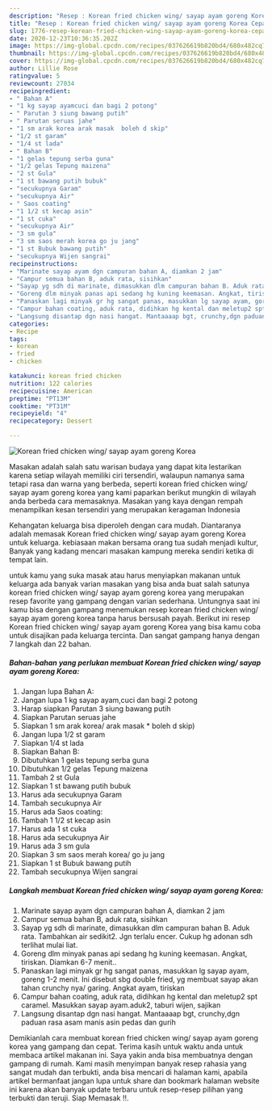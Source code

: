 ```yaml
---
description: "Resep : Korean fried chicken wing/ sayap ayam goreng Korea Cepat"
title: "Resep : Korean fried chicken wing/ sayap ayam goreng Korea Cepat"
slug: 1776-resep-korean-fried-chicken-wing-sayap-ayam-goreng-korea-cepat
date: 2020-12-23T10:36:35.202Z
image: https://img-global.cpcdn.com/recipes/037626619b820bd4/680x482cq70/korean-fried-chicken-wing-sayap-ayam-goreng-korea-foto-resep-utama.jpg
thumbnail: https://img-global.cpcdn.com/recipes/037626619b820bd4/680x482cq70/korean-fried-chicken-wing-sayap-ayam-goreng-korea-foto-resep-utama.jpg
cover: https://img-global.cpcdn.com/recipes/037626619b820bd4/680x482cq70/korean-fried-chicken-wing-sayap-ayam-goreng-korea-foto-resep-utama.jpg
author: Lillie Rose
ratingvalue: 5
reviewcount: 27034
recipeingredient:
- " Bahan A"
- "1 kg sayap ayamcuci dan bagi 2 potong"
- " Parutan 3 siung bawang putih"
- " Parutan seruas jahe"
- "1 sm arak korea arak masak  boleh d skip"
- "1/2 st garam"
- "1/4 st lada"
- " Bahan B"
- "1 gelas tepung serba guna"
- "1/2 gelas Tepung maizena"
- "2 st Gula"
- "1 st bawang putih bubuk"
- "secukupnya Garam"
- "secukupnya Air"
- " Saos coating"
- "1 1/2 st kecap asin"
- "1 st cuka"
- "secukupnya Air"
- "3 sm gula"
- "3 sm saos merah korea go ju jang"
- "1 st Bubuk bawang putih"
- "secukupnya Wijen sangrai"
recipeinstructions:
- "Marinate sayap ayam dgn campuran bahan A, diamkan 2 jam"
- "Campur semua bahan B, aduk rata, sisihkan"
- "Sayap yg sdh di marinate, dimasukkan dlm campuran bahan B. Aduk rata. Tambahkan air sedikit2. Jgn terlalu encer. Cukup hg adonan sdh terlihat mulai liat."
- "Goreng dlm minyak panas api sedang hg kuning keemasan. Angkat, tiriskan. Diamkan 6-7 menit.."
- "Panaskan lagi minyak gr hg sangat panas, masukkan lg sayap ayam, goreng 1-2 menit. Ini disebut sbg double fried, yg membuat sayap akan tahan crunchy nya/ garing. Angkat ayam, tiriskan"
- "Campur bahan coating, aduk rata, didihkan hg kental dan meletup2 spt caramel. Masukkan sayap ayam.aduk2, taburi wijen, sajikan"
- "Langsung disantap dgn nasi hangat. Mantaaaap bgt, crunchy,dgn paduan rasa asam manis asin pedas dan gurih"
categories:
- Recipe
tags:
- korean
- fried
- chicken

katakunci: korean fried chicken 
nutrition: 122 calories
recipecuisine: American
preptime: "PT13M"
cooktime: "PT31M"
recipeyield: "4"
recipecategory: Dessert

---
```



![Korean fried chicken wing/ sayap ayam goreng Korea](https://img-global.cpcdn.com/recipes/037626619b820bd4/680x482cq70/korean-fried-chicken-wing-sayap-ayam-goreng-korea-foto-resep-utama.jpg)

Masakan adalah salah satu warisan budaya yang dapat kita lestarikan karena setiap wilayah memiliki ciri tersendiri, walaupun namanya sama tetapi rasa dan warna yang berbeda, seperti korean fried chicken wing/ sayap ayam goreng korea yang kami paparkan berikut mungkin di wilayah anda berbeda cara memasaknya. Masakan yang kaya dengan rempah menampilkan kesan tersendiri yang merupakan keragaman Indonesia



Kehangatan keluarga bisa diperoleh dengan cara mudah. Diantaranya adalah memasak Korean fried chicken wing/ sayap ayam goreng Korea untuk keluarga. kebiasaan makan bersama orang tua sudah menjadi kultur, Banyak yang kadang mencari masakan kampung mereka sendiri ketika di tempat lain.

untuk kamu yang suka masak atau harus menyiapkan makanan untuk keluarga ada banyak varian masakan yang bisa anda buat salah satunya korean fried chicken wing/ sayap ayam goreng korea yang merupakan resep favorite yang gampang dengan varian sederhana. Untungnya saat ini kamu bisa dengan gampang menemukan resep korean fried chicken wing/ sayap ayam goreng korea tanpa harus bersusah payah.
Berikut ini resep Korean fried chicken wing/ sayap ayam goreng Korea yang bisa kamu coba untuk disajikan pada keluarga tercinta. Dan sangat gampang hanya dengan 7 langkah dan 22 bahan.


<!--inarticleads1-->

##### Bahan-bahan yang perlukan membuat Korean fried chicken wing/ sayap ayam goreng Korea:

1. Jangan lupa  Bahan A:
1. Jangan lupa 1 kg sayap ayam,cuci dan bagi 2 potong
1. Harap siapkan  Parutan 3 siung bawang putih
1. Siapkan  Parutan seruas jahe
1. Siapkan 1 sm arak korea/ arak masak * boleh d skip)
1. Jangan lupa 1/2 st garam
1. Siapkan 1/4 st lada
1. Siapkan  Bahan B:
1. Dibutuhkan 1 gelas tepung serba guna
1. Dibutuhkan 1/2 gelas Tepung maizena
1. Tambah 2 st Gula
1. Siapkan 1 st bawang putih bubuk
1. Harus ada secukupnya Garam
1. Tambah secukupnya Air
1. Harus ada  Saos coating:
1. Tambah 1 1/2 st kecap asin
1. Harus ada 1 st cuka
1. Harus ada secukupnya Air
1. Harus ada 3 sm gula
1. Siapkan 3 sm saos merah korea/ go ju jang
1. Siapkan 1 st Bubuk bawang putih
1. Tambah secukupnya Wijen sangrai




<!--inarticleads2-->

##### Langkah membuat  Korean fried chicken wing/ sayap ayam goreng Korea:

1. Marinate sayap ayam dgn campuran bahan A, diamkan 2 jam
1. Campur semua bahan B, aduk rata, sisihkan
1. Sayap yg sdh di marinate, dimasukkan dlm campuran bahan B. Aduk rata. Tambahkan air sedikit2. Jgn terlalu encer. Cukup hg adonan sdh terlihat mulai liat.
1. Goreng dlm minyak panas api sedang hg kuning keemasan. Angkat, tiriskan. Diamkan 6-7 menit..
1. Panaskan lagi minyak gr hg sangat panas, masukkan lg sayap ayam, goreng 1-2 menit. Ini disebut sbg double fried, yg membuat sayap akan tahan crunchy nya/ garing. Angkat ayam, tiriskan
1. Campur bahan coating, aduk rata, didihkan hg kental dan meletup2 spt caramel. Masukkan sayap ayam.aduk2, taburi wijen, sajikan
1. Langsung disantap dgn nasi hangat. Mantaaaap bgt, crunchy,dgn paduan rasa asam manis asin pedas dan gurih




Demikianlah cara membuat korean fried chicken wing/ sayap ayam goreng korea yang gampang dan cepat. Terima kasih untuk waktu anda untuk membaca artikel makanan ini. Saya yakin anda bisa membuatnya dengan gampang di rumah. Kami masih menyimpan banyak resep rahasia yang sangat mudah dan terbukti, anda bisa mencari di halaman kami, apabila artikel bermanfaat jangan lupa untuk share dan bookmark halaman website ini karena akan banyak update terbaru untuk resep-resep pilihan yang terbukti dan teruji. Siap Memasak !!. 
